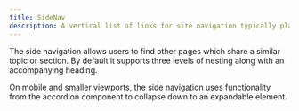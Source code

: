```yaml
---
title: SideNav
description: A vertical list of links for site navigation typically placed next to the body content.
---
```


The side navigation allows users to find other pages which share a similar topic or section. By default it supports three levels of nesting along with an accompanying heading.

On mobile and smaller viewports, the side navigation uses functionality from the accordion component to collapse down to an expandable element.
